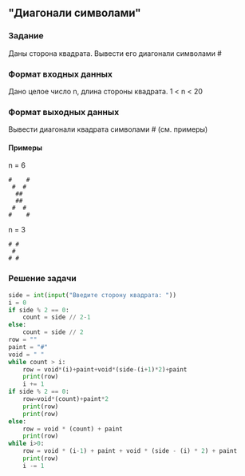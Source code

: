 ## "Диагонали символами"

### Задание

Даны сторона квадрата. Вывести его диагонали символами #

### Формат входных данных

Дано целое число n, длина стороны квадрата. 1 < n < 20 

### Формат выходных данных

Вывести диагонали квадрата символами # (см. примеры)

#### Примеры

n = 6 
```
#    #
 #  #
  ##
  ##
 #  #
#    #
```
n = 3
```
# #
 #
# #
```
### Решение задачи

```python
side = int(input("Введите сторону квадрата: "))
i = 0
if side % 2 == 0:
    count = side // 2-1
else:
    count = side // 2
row = ""
paint = "#"
void = " "
while count > i:
    row = void*(i)+paint+void*(side-(i+1)*2)+paint
    print(row)
    i += 1
if side % 2 == 0:
    row=void*(count)+paint*2
    print(row)
    print(row)
else:
    row = void * (count) + paint
    print(row)
while i>0:
    row = void * (i-1) + paint + void * (side - (i) * 2) + paint
    print(row)
    i -= 1
```
